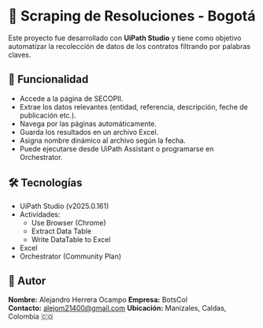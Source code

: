 # 🤖 Scraping de Resoluciones - Bogotá

Este proyecto fue desarrollado con **UiPath Studio** y tiene como objetivo automatizar la recolección de datos de los contratos filtrando por palabras claves.

## 🧠 Funcionalidad

- Accede a la página de SECOPII.
- Extrae los datos relevantes (entidad, referencia, descripción, feche de publicación etc.).
- Navega por las páginas automáticamente.
- Guarda los resultados en un archivo Excel.
- Asigna nombre dinámico al archivo según la fecha.
- Puede ejecutarse desde UiPath Assistant o programarse en Orchestrator.

## 🛠️ Tecnologías

- UiPath Studio (v2025.0.161)
- Actividades:
  - Use Browser (Chrome)
  - Extract Data Table
  - Write DataTable to Excel
- Excel
- Orchestrator (Community Plan)

## 📌 Autor

**Nombre:** Alejandro Herrera Ocampo 
**Empresa:** BotsCol  
**Contacto:**  alejom21400@gmail.com
**Ubicación:** Manizales, Caldas, Colombia 🇨🇴
